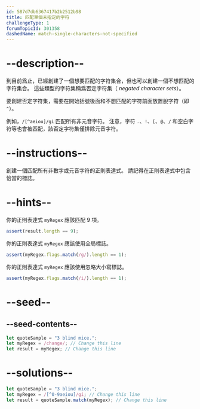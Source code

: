 ```yaml
---
id: 587d7db6367417b2b2512b98
title: 匹配單個未指定的字符
challengeType: 1
forumTopicId: 301358
dashedName: match-single-characters-not-specified
---
```


# --description--

到目前爲止，已經創建了一個想要匹配的字符集合，但也可以創建一個不想匹配的字符集合。 這些類型的字符集稱爲否定字符集（ <dfn>negated character sets</dfn>）。

要創建否定字符集，需要在開始括號後面和不想匹配的字符前面放置脫字符（即`^`）。

例如，`/[^aeiou]/gi` 匹配所有非元音字符。 注意，字符 `.`、`!`、`[`、`@`、`/` 和空白字符等也會被匹配，該否定字符集僅排除元音字符。

# --instructions--

創建一個匹配所有非數字或元音字符的正則表達式。 請記得在正則表達式中包含恰當的標誌。

# --hints--

你的正則表達式 `myRegex` 應該匹配 9 項。

```js
assert(result.length == 9);
```

你的正則表達式 `myRegex` 應該使用全局標誌。

```js
assert(myRegex.flags.match(/g/).length == 1);
```

你的正則表達式 `myRegex` 應該使用忽略大小寫標誌。

```js
assert(myRegex.flags.match(/i/).length == 1);
```

# --seed--

## --seed-contents--

```js
let quoteSample = "3 blind mice.";
let myRegex = /change/; // Change this line
let result = myRegex; // Change this line
```

# --solutions--

```js
let quoteSample = "3 blind mice.";
let myRegex = /[^0-9aeiou]/gi; // Change this line
let result = quoteSample.match(myRegex); // Change this line
```
